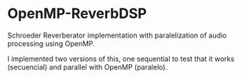 # OpenMP-ReverbDSP
Schroeder Reverberator implementation with paralelization of audio processing using OpenMP.

I implemented two versions of this, one sequential to test that it works (secuencial) and parallel with OpenMP (paralelo).
